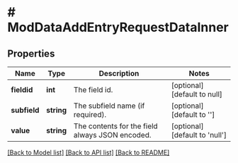 # # ModDataAddEntryRequestDataInner

## Properties

Name | Type | Description | Notes
------------ | ------------- | ------------- | -------------
**fieldid** | **int** | The field id. | [optional] [default to null]
**subfield** | **string** | The subfield name (if required). | [optional] [default to '']
**value** | **string** | The contents for the field always JSON encoded. | [optional] [default to 'null']

[[Back to Model list]](../../README.md#models) [[Back to API list]](../../README.md#endpoints) [[Back to README]](../../README.md)
